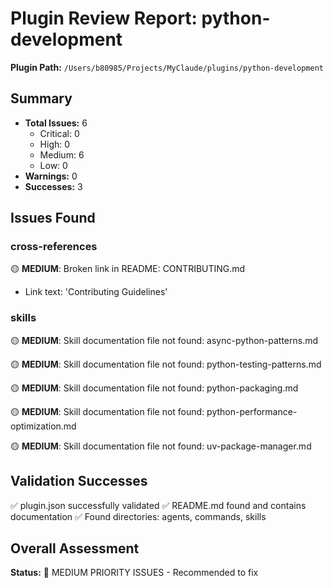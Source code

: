 # Plugin Review Report: python-development

**Plugin Path:** `/Users/b80985/Projects/MyClaude/plugins/python-development`

## Summary

- **Total Issues:** 6
  - Critical: 0
  - High: 0
  - Medium: 6
  - Low: 0
- **Warnings:** 0
- **Successes:** 3

## Issues Found

### cross-references

🟡 **MEDIUM**: Broken link in README: CONTRIBUTING.md
   - Link text: 'Contributing Guidelines'

### skills

🟡 **MEDIUM**: Skill documentation file not found: async-python-patterns.md

🟡 **MEDIUM**: Skill documentation file not found: python-testing-patterns.md

🟡 **MEDIUM**: Skill documentation file not found: python-packaging.md

🟡 **MEDIUM**: Skill documentation file not found: python-performance-optimization.md

🟡 **MEDIUM**: Skill documentation file not found: uv-package-manager.md

## Validation Successes

✅ plugin.json successfully validated
✅ README.md found and contains documentation
✅ Found directories: agents, commands, skills

## Overall Assessment

**Status:** 🔸 MEDIUM PRIORITY ISSUES - Recommended to fix